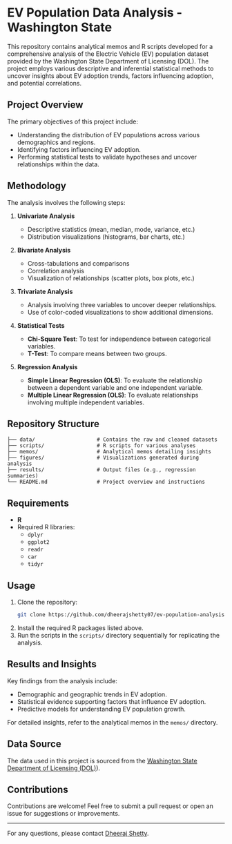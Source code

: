 # EV Population Data Analysis - Washington State 

This repository contains analytical memos and R scripts developed for a comprehensive analysis of the Electric Vehicle (EV) population dataset provided by the Washington State Department of Licensing (DOL). The project employs various descriptive and inferential statistical methods to uncover insights about EV adoption trends, factors influencing adoption, and potential correlations.

## Project Overview
The primary objectives of this project include:
- Understanding the distribution of EV populations across various demographics and regions.
- Identifying factors influencing EV adoption.
- Performing statistical tests to validate hypotheses and uncover relationships within the data.

## Methodology
The analysis involves the following steps:

1. **Univariate Analysis**
   - Descriptive statistics (mean, median, mode, variance, etc.)
   - Distribution visualizations (histograms, bar charts, etc.)

2. **Bivariate Analysis**
   - Cross-tabulations and comparisons
   - Correlation analysis
   - Visualization of relationships (scatter plots, box plots, etc.)

3. **Trivariate Analysis**
   - Analysis involving three variables to uncover deeper relationships.
   - Use of color-coded visualizations to show additional dimensions.

4. **Statistical Tests**
   - **Chi-Square Test**: To test for independence between categorical variables.
   - **T-Test**: To compare means between two groups.

5. **Regression Analysis**
   - **Simple Linear Regression (OLS)**: To evaluate the relationship between a dependent variable and one independent variable.
   - **Multiple Linear Regression (OLS)**: To evaluate relationships involving multiple independent variables.

## Repository Structure
```
├── data/                    # Contains the raw and cleaned datasets
├── scripts/                 # R scripts for various analyses
├── memos/                   # Analytical memos detailing insights
├── figures/                 # Visualizations generated during analysis
├── results/                 # Output files (e.g., regression summaries)
└── README.md                # Project overview and instructions
```

## Requirements
- **R**
- Required R libraries:
  - `dplyr`
  - `ggplot2`
  - `readr`
  - `car`
  - `tidyr`

## Usage
1. Clone the repository:
   ```bash
   git clone https://github.com/dheerajshetty07/ev-population-analysis.git
   ```
2. Install the required R packages listed above.
3. Run the scripts in the `scripts/` directory sequentially for replicating the analysis.

## Results and Insights
Key findings from the analysis include:
- Demographic and geographic trends in EV adoption.
- Statistical evidence supporting factors that influence EV adoption.
- Predictive models for understanding EV population growth.

For detailed insights, refer to the analytical memos in the `memos/` directory.

## Data Source
The data used in this project is sourced from the [Washington State Department of Licensing (DOL)](https://catalog.data.gov/dataset/electric-vehicle-population-data)).

## Contributions
Contributions are welcome! Feel free to submit a pull request or open an issue for suggestions or improvements.

---

For any questions, please contact [Dheeraj Shetty](mailto:dheerajshetty07@gmail.com).
